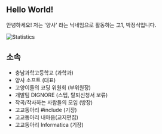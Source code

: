 ## Hello World! 
안녕하세요! 저는 '양사' 라는 닉네임으로 활동하는 고1, 박정식입니다.

![Statistics](https://github-readme-stats.vercel.app/api?username=sat0317&show_icons=true)

## 소속
* 충남과학고등학교 (과학과)
* 양사 소프트 (대표)
* 고양이들의 코딩 위원회 (부위원장)
* 개발팀 DIGNORE (스텝, 탈퇴신청서 보류)
* 작곡/작사하는 사람들의 모임 (방장)
* 고교동아리 #include (기장)
* 고교동아리 내마음(교지편집)
* 고교동아리 Informatica (기장)

